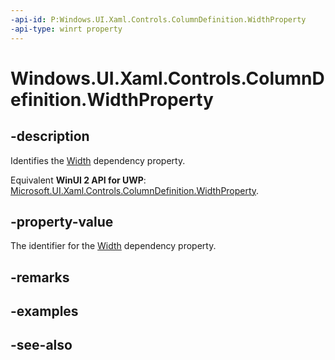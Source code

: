 ```yaml
---
-api-id: P:Windows.UI.Xaml.Controls.ColumnDefinition.WidthProperty
-api-type: winrt property
---
```


<!-- Property syntax
public Windows.UI.Xaml.DependencyProperty WidthProperty { get; }
-->

# Windows.UI.Xaml.Controls.ColumnDefinition.WidthProperty

## -description
Identifies the [Width](columndefinition_width.md) dependency property.

Equivalent **WinUI 2 API for UWP**: [Microsoft.UI.Xaml.Controls.ColumnDefinition.WidthProperty](/windows/winui/api/microsoft.ui.xaml.controls.columndefinition.widthproperty).

## -property-value
The identifier for the [Width](columndefinition_width.md) dependency property.

## -remarks

## -examples

## -see-also
